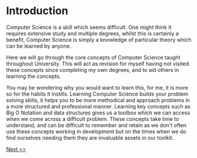 # Introduction

Computer Science is a skill which seems difficult. One might
think it requires extensive study and multiple degrees, whilst
this is certainly a benefit, Computer Science is simply a knowledge
of particular theory which can be learned by anyone.

Here we will go through the core concepts of Computer Science taught
throughout University. This will act as revision for myself having
not visited these concepts since completing my own degrees, and
to aid others in learning the concepts.

You may be wondering why you would want to learn this, for me,
it is more so for the habits it instills. Learning Computer Science
builds your problem solving skills, it helps you to be more methodical
and approach problems in a more structured and professional manner.
Learning key concepts such as Big O Notation and data structures gives
us a toolbox which we can access when we come across a difficult problem.
These concepts take time to understand, and can be difficult to remember
and retain as we don't often use these concepts working in development
but on the times when we do find ourselves needing them they are invaluable
assets in our toolkit.

[Next >>](./1_big_o_notation.md)